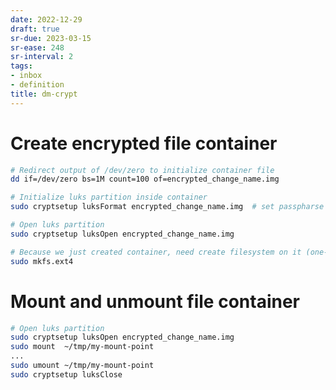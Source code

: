 ```yaml
---
date: 2022-12-29
draft: true
sr-due: 2023-03-15
sr-ease: 248
sr-interval: 2
tags:
- inbox
- definition
title: dm-crypt
---
```

   
# Create encrypted file container   
   
```{.bash org-language="sh"}
# Redirect output of /dev/zero to initialize container file
dd if=/dev/zero bs=1M count=100 of=encrypted_change_name.img

# Initialize luks partition inside container
sudo cryptsetup luksFormat encrypted_change_name.img  # set passpharse and conifm it

# Open luks partition
sudo cryptsetup luksOpen encrypted_change_name.img

# Because we just created container, need create filesystem on it (one-time)
sudo mkfs.ext4
```
   
   
# Mount and unmount file container   
   
```{.bash org-language="sh"}
# Open luks partition
sudo cryptsetup luksOpen encrypted_change_name.img
sudo mount  ~/tmp/my-mount-point
...
sudo umount ~/tmp/my-mount-point
sudo cryptsetup luksClose
```
